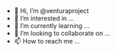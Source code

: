 - 👋 Hi, I’m @venturaproject
- 👀 I’m interested in ...
- 🌱 I’m currently learning ...
- 💞️ I’m looking to collaborate on ...
- 📫 How to reach me ...

<!---
venturaproject/venturaproject is a ✨ special ✨ repository because its `README.md` (this file) appears on your GitHub profile.
You can click the Preview link to take a look at your changes.
--->
